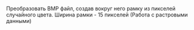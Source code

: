 Преобразовать BMP файл, создав вокруг него рамку из пикселей случайного
цвета. Ширина рамки - 15 пикселей (Работа с растровыми данными)